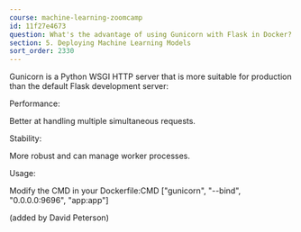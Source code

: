 ```yaml
---
course: machine-learning-zoomcamp
id: 11f27e4673
question: What's the advantage of using Gunicorn with Flask in Docker?
section: 5. Deploying Machine Learning Models
sort_order: 2330
---
```


Gunicorn is a Python WSGI HTTP server that is more suitable for production than the default Flask development server:

Performance:

Better at handling multiple simultaneous requests.

Stability:

More robust and can manage worker processes.

Usage:

Modify the CMD in your Dockerfile:CMD ["gunicorn", "--bind", "0.0.0.0:9696", "app:app"]

(added by David Peterson)

